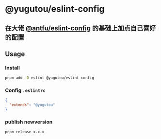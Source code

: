# @yugutou/eslint-config

## 在大佬 [@antfu/eslint-config](https://npmjs.com/package/@antfu/eslint-config) 的基础上加点自己喜好的配置


## Usage

### Install

```bash
pnpm add -D eslint @yugutou/eslint-config
```

### Config `.eslintrc`

```json
{
  "extends": "@yugutou"
}
```

### publish newversion

```
pnpm release x.x.x
```
